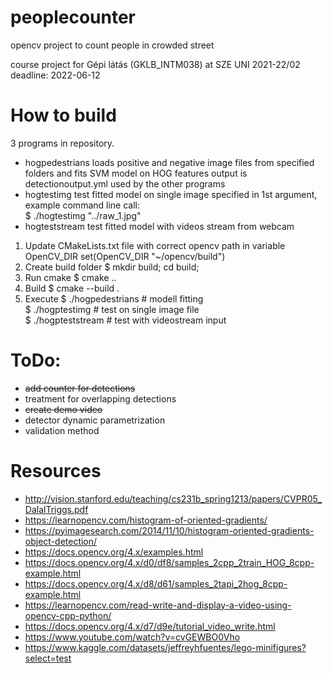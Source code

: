 # peoplecounter
opencv project to count people in crowded street

course project for Gépi látás (GKLB_INTM038) at SZE UNI 2021-22/02
deadline: 2022-06-12

# How to build
3 programs in repository.
* hogpedestrians
   loads positive and negative image files from specified folders and fits SVM model on HOG features
   output is detectionoutput.yml used by the other programs
* hogtestimg
   test fitted model on single image specified in 1st argument, example command line call:  
   $ ./hogtestimg "../raw_1.jpg"
* hogteststream
   test fitted model with videos stream from webcam

1) Update CMakeLists.txt file with correct opencv path in variable OpenCV_DIR
   set(OpenCV_DIR "~/opencv/build")
2) Create build folder
   $ mkdir build; cd build;
3) Run cmake
   $ cmake ..
4) Build
   $ cmake --build .
5) Execute
   $ ./hogpedestrians # modell fitting  
   $ ./hogptestimg <path to your image file> # test on single image file  
   $ ./hogpteststream  # test with videostream input  

# ToDo:
 * ~~add counter for detections~~
 * treatment for overlapping detections
 * ~~create demo video~~
 * detector dynamic parametrization
 * validation method

 # Resources
 * http://vision.stanford.edu/teaching/cs231b_spring1213/papers/CVPR05_DalalTriggs.pdf
 * https://learnopencv.com/histogram-of-oriented-gradients/
 * https://pyimagesearch.com/2014/11/10/histogram-oriented-gradients-object-detection/
 * https://docs.opencv.org/4.x/examples.html
 * https://docs.opencv.org/4.x/d0/df8/samples_2cpp_2train_HOG_8cpp-example.html
 * https://docs.opencv.org/4.x/d8/d61/samples_2tapi_2hog_8cpp-example.html
 * https://learnopencv.com/read-write-and-display-a-video-using-opencv-cpp-python/
 * https://docs.opencv.org/4.x/d7/d9e/tutorial_video_write.html
 * https://www.youtube.com/watch?v=cvGEWBO0Vho
 * https://www.kaggle.com/datasets/jeffreyhfuentes/lego-minifigures?select=test
